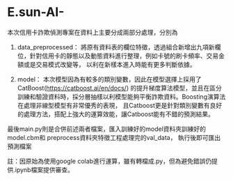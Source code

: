 # E.sun-AI-

本次信用卡詐欺偵測專案在資料上主要分成兩部分處理，分別為

1. data_preprocessed：
將原有資料表的欄位特徵，透過組合新增出九項新欄位，針對信用卡的靜態以及動態資料進行整理，例如卡號的刷卡頻率、交易金額或是交易模式改變等，
以利在新樣本進入時能有更多判斷依據。

2. model：
本次模型因為有較多的類別變數，因此在模型選擇上採用了CatBoost(https://catboost.ai/en/docs/)
的提升梯度算法模型，並且在區分訓練和驗證資料時，採分層抽樣以利模型能夠平衡詐欺資料。Boosting演算法在處理非線型模型有非常優秀的表現，
且Catboost更是針對類別變數有良好的處理方法，搭配上強大的運算效能，讓Catboost能有不錯的預測結果。

最後main.py則是合併前述兩者檔案，匯入訓練好的model資料夾訓練好的model.cbm和 preprocess資料夾特徵工程處理完的val_data，
執行後即可匯出預測檔案

註：因原始為使用google colab進行運算，雖有轉檔成.py，但為避免錯誤仍提供.ipynb檔案提供審查。
